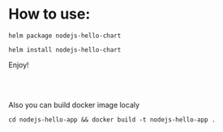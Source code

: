 # How to use:

```
helm package nodejs-hello-chart

helm install nodejs-hello-chart
```

Enjoy!

<br>
<br>

Also you can build docker image localy
```
cd nodejs-hello-app && docker build -t nodejs-hello-app .
```

